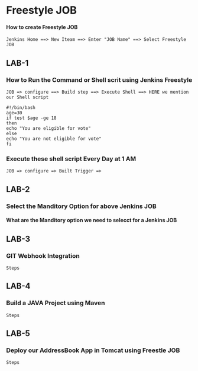 # Freestyle JOB
#### How to create Freestyle JOB
```
Jenkins Home ==> New Iteam ==> Enter "JOB Name" ==> Select Freestyle JOB
``` 
## LAB-1
### How to Run the Command or Shell scrit using Jenkins Freestyle
```
JOB => configure ==> Build step ==> Execute Shell ==> HERE we mention our Shell script
```
```
#!/bin/bash
age=30
if test $age -ge 18
then
echo "You are eligible for vote"
else
echo "You are not eligible for vote"
fi
```
### Execute these shell script Every Day at 1 AM

```
JOB => configure => Built Trigger => 
```
## LAB-2
### Select the Manditory Option for above Jenkins JOB

#### What are the Manditory option we need to selecct for a Jenkins JOB

## LAB-3
### GIT Webhook Integration
```
Steps
```
## LAB-4
### Build a JAVA Project using Maven
```
Steps
```
## LAB-5
### Deploy our AddressBook App in Tomcat using Freestle JOB

```
Steps
```
